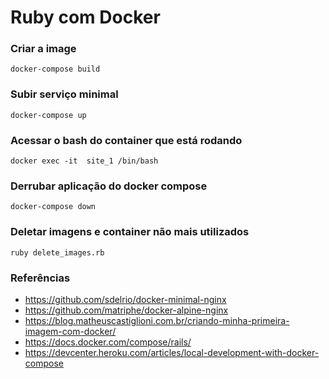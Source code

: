 # Ruby com Docker

### Criar a image

<!-- `docker-compose run web rails new . --force --no-deps --database=postgresql` -->

`docker-compose build`

### Subir serviço minimal

`docker-compose up`

### Acessar o bash do container que está rodando

`docker exec -it  site_1 /bin/bash`

### Derrubar aplicação do docker compose

`docker-compose down`

### Deletar imagens e container não mais utilizados

`ruby delete_images.rb`

### Referências

  * https://github.com/sdelrio/docker-minimal-nginx
  * https://github.com/matriphe/docker-alpine-nginx
  * https://blog.matheuscastiglioni.com.br/criando-minha-primeira-imagem-com-docker/
  * https://docs.docker.com/compose/rails/
  * https://devcenter.heroku.com/articles/local-development-with-docker-compose
